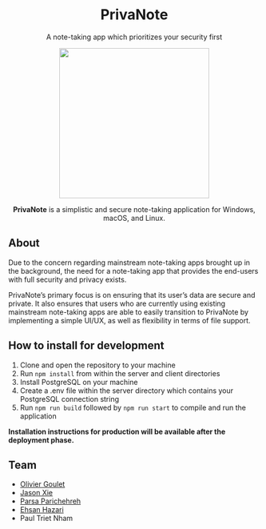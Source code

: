 <div align="center">
  <h1>PrivaNote</h1>
  <p>A note-taking app which prioritizes your security first</p>
  <img src="https://i.imgur.com/x9vwemE.png" width="300"/>
  <p><b>PrivaNote</b> is a simplistic and secure note-taking application for Windows, macOS, and Linux.</p>
</div>

## About
Due to the concern regarding mainstream note-taking apps brought up in the background, the need for a note-taking app that provides the end-users with full security and privacy exists. 

PrivaNote’s primary focus is on ensuring that its user’s data are secure and private. It also ensures that users who are currently using existing mainstream note-taking apps are able to easily transition to PrivaNote by implementing a simple UI/UX, as well as flexibility in terms of file support. 

## How to install for development
1. Clone and open the repository to your machine
2. Run `npm install` from within the server and client directories
3. Install PostgreSQL on your machine
4. Create a .env file within the server directory which contains your PostgreSQL connection string
5. Run `npm run build` followed by `npm run start` to compile and run the application

**Installation instructions for production will be available after the deployment phase.**

## Team
* [Olivier Goulet](https://github.com/oliviergoulet5)
* [Jason Xie](https://github.com/thejasonxie)
* [Parsa Parichehreh](https://github.com/parsa111)
* [Ehsan Hazari](https://github.com/EHSANHAZARI)
* Paul Triet Nham

